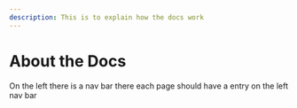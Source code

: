 ```yaml
---
description: This is to explain how the docs work
---
```


# About the Docs

On the left there is a nav bar there each page should  have a entry on the left nav bar



